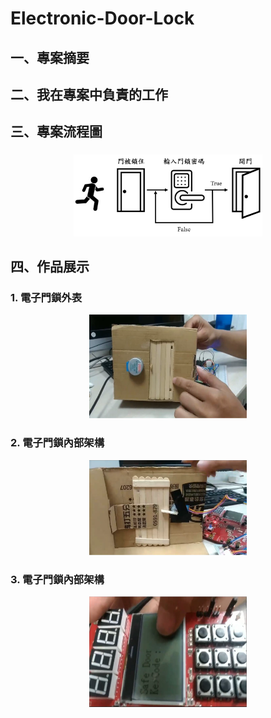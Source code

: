 # Electronic-Door-Lock
## 一、專案摘要
### 
## 二、我在專案中負責的工作
### 
## 三、專案流程圖
### 
<p align="center">
<img src="https://github.com/explore23556/Electronic-Door-Lock/blob/main/%E9%9B%BB%E5%AD%90%E9%96%80%E9%8E%96.png"; width="60%";/>
</p>

## 四、作品展示
### 1. 電子門鎖外表
<p align="center">
<img src="https://github.com/explore23556/Electronic-Door-Lock/blob/main/%E9%9B%BB%E5%AD%90%E9%96%80%E9%8E%96_1.png"; width="50%";/>
</p>

### 2. 電子門鎖內部架構
<p align="center">
<img src="https://github.com/explore23556/Electronic-Door-Lock/blob/main/%E9%9B%BB%E5%AD%90%E9%96%80%E9%8E%96_2.png"; width="50%";/>
</p>

### 3. 電子門鎖內部架構
<p align="center">
<img src="https://github.com/explore23556/Electronic-Door-Lock/blob/main/%E9%9B%BB%E5%AD%90%E9%96%80%E9%8E%96_3.png"; width="50%";/>
</p>




